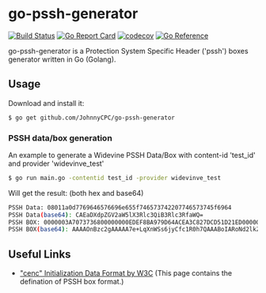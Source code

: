 # go-pssh-generator

[![Build Status](https://travis-ci.com/JohnnyCPC/go-pssh-generator.svg?branch=main)](https://travis-ci.com/JohnnyCPC/go-pssh-generator)
[![Go Report Card](https://goreportcard.com/badge/github.com/JohnnyCPC/go-pssh-generator)](https://goreportcard.com/report/github.com/JohnnyCPC/go-pssh-generator)
[![codecov](https://codecov.io/gh/JohnnyCPC/go-pssh-generator/branch/main/graph/badge.svg?token=0NT3MZGAEP)](https://codecov.io/gh/JohnnyCPC/go-pssh-generator)
[![Go Reference](https://pkg.go.dev/badge/github.com/JohnnyCPC/go-pssh-generator.svg)](https://pkg.go.dev/github.com/JohnnyCPC/go-pssh-generator)

go-pssh-generator is a Protection System Specific Header ('pssh') boxes generator written in Go (Golang).

## Usage

Download and install it:

```bash
$ go get github.com/JohnnyCPC/go-pssh-generator
```

### PSSH data/box generation
An example to generate a Widevine PSSH Data/Box with content-id 'test_id' and provider 'widevinve_test'
```bash
$ go run main.go -contentid test_id -provider widevinve_test
```
Will get the result: (both hex and base64)
```bash
PSSH Data: 08011a0d7769646576696e655f746573742207746573745f6964
PSSH Data(base64): CAEaDXdpZGV2aW5lX3Rlc3QiB3Rlc3RfaWQ=
PSSH BOX: 0000003A7073736800000000EDEF8BA979D64ACEA3C827DCD51D21ED0000001A08011a0d7769646576696e655f746573742207746573745f6964 
PSSH BOX(base64): AAAAOnBzc2gAAAAA7e+LqXnWSs6jyCfc1R0h7QAAABoIARoNd2lkZXZpbmVfdGVzdCIHdGVzdF9pZA==+LqXnWSs6jyCfc1R0h7QAAABsIARoOd2lkZXZpbnZlX3Rlc3QiB3Rlc3RfaWQ=
```

## Useful Links
- ["cenc" Initialization Data Format by W3C](https://www.w3.org/TR/eme-initdata-cenc/)
  (This page contains the defination of PSSH box format.)
